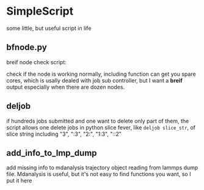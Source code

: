 # SimpleScript
some little, but useful script in life

## bfnode.py
breif node check script:

check if the node is working normally,
including function can get you spare cores, which is usally dealed with job sub controller,
but I want a **breif** output especially when there are dozen nodes.

## deljob
if hundreds jobs submitted and one want to delete only part of them,
the script allows one delete jobs in python slice fever, like `deljob slice_str`, of slice string including "3", ":3", "2:", "1:3", "::2"

## add_info_to_lmp_dump
add missing info to mdanalysis trajectory object reading from lammps dump file.
Mdanalysis is useful, but it's not easy to find functions you want, so I put it here
